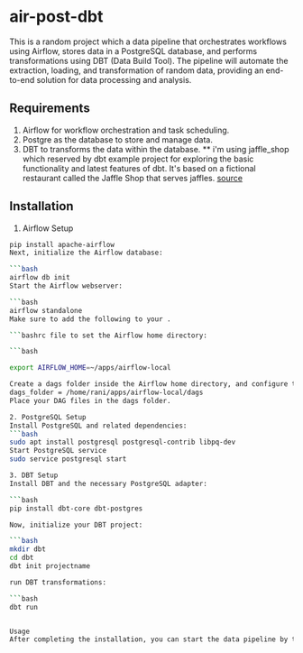 # air-post-dbt

This is a random project which a data pipeline that orchestrates workflows using Airflow, stores data in a PostgreSQL database, and performs transformations using DBT (Data Build Tool). The pipeline will automate the extraction, loading, and transformation of random data, providing an end-to-end solution for data processing and analysis.

## Requirements

1. Airflow for workflow orchestration and task scheduling.
2. Postgre as the database to store and manage data.
3. DBT to transforms the data within the database.
** i'm using jaffle_shop which reserved by dbt example project for exploring the basic functionality and latest features of dbt. It's based on a fictional restaurant called the Jaffle Shop that serves jaffles.
[source](https://github.com/dbt-labs/jaffle-shop)

## Installation
1. Airflow Setup

```bash
pip install apache-airflow
Next, initialize the Airflow database:

```bash
airflow db init
Start the Airflow webserver:

```bash
airflow standalone
Make sure to add the following to your .

```bashrc file to set the Airflow home directory:

```bash

export AIRFLOW_HOME=~/apps/airflow-local

Create a dags folder inside the Airflow home directory, and configure the dags_folder in your airflow.cfg file:
dags_folder = /home/rani/apps/airflow-local/dags
Place your DAG files in the dags folder.

2. PostgreSQL Setup
Install PostgreSQL and related dependencies:
```bash
sudo apt install postgresql postgresql-contrib libpq-dev
Start PostgreSQL service
sudo service postgresql start

3. DBT Setup
Install DBT and the necessary PostgreSQL adapter:

```bash
pip install dbt-core dbt-postgres

Now, initialize your DBT project:

```bash
mkdir dbt
cd dbt
dbt init projectname

run DBT transformations:

```bash
dbt run


Usage
After completing the installation, you can start the data pipeline by triggering Airflow to execute your tasks. Airflow will handle the orchestration of data extraction, loading into PostgreSQL, and then DBT will apply transformations to prepare the data for analysis.



